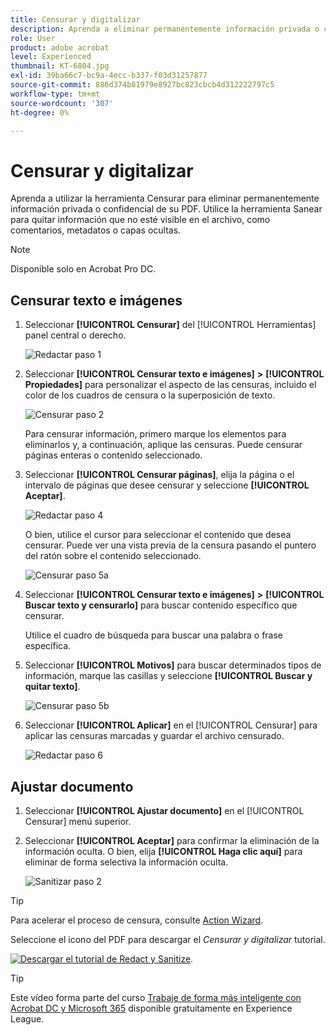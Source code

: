```yaml
---
title: Censurar y digitalizar
description: Aprenda a eliminar permanentemente información privada o confidencial de su PDF
role: User
product: adobe acrobat
level: Experienced
thumbnail: KT-6804.jpg
exl-id: 39ba66c7-bc9a-4ecc-b337-f03d31257877
source-git-commit: 886d374b81979e8927bc823cbcb4d312222797c5
workflow-type: tm+mt
source-wordcount: '307'
ht-degree: 0%

---
```


# Censurar y digitalizar

Aprenda a utilizar la herramienta Censurar para eliminar permanentemente información privada o confidencial de su PDF. Utilice la herramienta Sanear para quitar información que no esté visible en el archivo, como comentarios, metadatos o capas ocultas.

>[!NOTE]
>
>Disponible solo en Acrobat Pro DC.

## Censurar texto e imágenes

1. Seleccionar **[!UICONTROL Censurar]** del [!UICONTROL Herramientas] panel central o derecho.

   ![Redactar paso 1](../assets/Redact_1.png)

1. Seleccionar **[!UICONTROL Censurar texto e imágenes]** **>** **[!UICONTROL Propiedades]** para personalizar el aspecto de las censuras, incluido el color de los cuadros de censura o la superposición de texto.

   ![Censurar paso 2](../assets/Redact_2.png)

   Para censurar información, primero marque los elementos para eliminarlos y, a continuación, aplique las censuras. Puede censurar páginas enteras o contenido seleccionado.

1. Seleccionar **[!UICONTROL Censurar páginas]**, elija la página o el intervalo de páginas que desee censurar y seleccione **[!UICONTROL Aceptar]**.

   ![Redactar paso 4](../assets/Redact_3.png)

   O bien, utilice el cursor para seleccionar el contenido que desea censurar. Puede ver una vista previa de la censura pasando el puntero del ratón sobre el contenido seleccionado.

   ![Censurar paso 5a](../assets/Redact_4.png)

1. Seleccionar **[!UICONTROL Censurar texto e imágenes]** **>** **[!UICONTROL Buscar texto y censurarlo]** para buscar contenido específico que censurar.

   Utilice el cuadro de búsqueda para buscar una palabra o frase específica.

1. Seleccionar **[!UICONTROL Motivos]** para buscar determinados tipos de información, marque las casillas y seleccione **[!UICONTROL Buscar y quitar texto]**.

   ![Censurar paso 5b](../assets/Redact_5.png)

1. Seleccionar **[!UICONTROL Aplicar]** en el [!UICONTROL Censurar] para aplicar las censuras marcadas y guardar el archivo censurado.

   ![Redactar paso 6](../assets/Redact_6.png)

## Ajustar documento

1. Seleccionar **[!UICONTROL Ajustar documento]** en el [!UICONTROL Censurar] menú superior.

1. Seleccionar **[!UICONTROL Aceptar]** para confirmar la eliminación de la información oculta. O bien, elija **[!UICONTROL Haga clic aquí]** para eliminar de forma selectiva la información oculta.

   ![Sanitizar paso 2](../assets/Redact_7.png)

>[!TIP]
>
>Para acelerar el proceso de censura, consulte [Action Wizard](../advanced-tasks/action.md).

Seleccione el icono del PDF para descargar el *Censurar y digitalizar* tutorial.

[![Descargar el tutorial de Redact y Sanitize](../assets/acrobat_PDF_96.png)](../assets/AcrobatDCRedact.pdf).

>[!TIP]
>
>Este vídeo forma parte del curso [Trabaje de forma más inteligente con Acrobat DC y Microsoft 365](https://experienceleague.adobe.com/?recommended=Acrobat-U-1-2021.microsoft365) disponible gratuitamente en Experience League.
